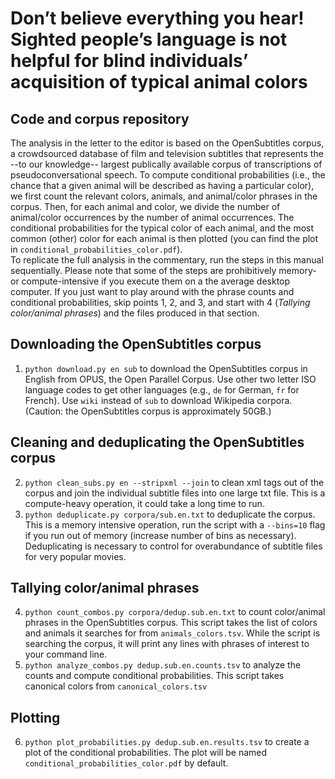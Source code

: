 # Don’t believe everything you hear! Sighted people’s language is not helpful for blind individuals’ acquisition of typical animal colors
## Code and corpus repository
The analysis in the letter to the editor is based on the OpenSubtitles corpus, a crowdsourced database of film and television subtitles that represents the --to our knowledge-- largest publically available corpus of transcriptions of pseudoconversational speech. To compute conditional probabilities (i.e., the chance that a given animal will be described as having a particular color), we first count the relevant colors, animals, and animal/color phrases in the corpus. Then, for each animal and color, we divide the number of animal/color occurrences by the number of animal occurrences. The conditional probabilities for the typical color of each animal, and the most common (other) color for each animal is then plotted (you can find the plot in `conditional_probabilities_color.pdf`).  
To replicate the full analysis in the commentary, run the steps in this manual sequentially. Please note that some of the steps are prohibitively memory- or compute-intensive if you execute them on a the average desktop computer. If you just want to play around with the phrase counts and conditional probabilities, skip points 1, 2, and 3, and start with 4 (_Tallying color/animal phrases_) and the files produced in that section.

## Downloading the OpenSubtitles corpus
1. `python download.py en sub` to download the OpenSubtitles corpus in English from OPUS, the Open Parallel Corpus.
Use other two letter ISO language codes to get other languages (e.g., `de` for German, `fr` for French). Use `wiki` instead of `sub` to download Wikipedia corpora. (Caution: the OpenSubtitles corpus is approximately 50GB.)

## Cleaning and deduplicating the OpenSubtitles corpus
2. `python clean_subs.py en --stripxml --join` to clean xml tags out of the corpus and join the individual subtitle files into one large txt file. This is a compute-heavy operation, it could take a long time to run.
3. `python deduplicate.py corpora/sub.en.txt` to deduplicate the corpus. This is a memory intensive operation, run the script with a `--bins=10` flag if you run out of memory (increase number of bins as necessary). Deduplicating is necessary to control for overabundance of subtitle files for very popular movies.

## Tallying color/animal phrases
4. `python count_combos.py corpora/dedup.sub.en.txt` to count color/animal phrases in the OpenSubtitles corpus. This script takes the list of colors and animals it searches for from `animals_colors.tsv`. While the script is searching the corpus, it will print any lines with phrases of interest to your command line.
5. `python analyze_combos.py dedup.sub.en.counts.tsv` to analyze the counts and compute conditional probabilities. This script takes canonical colors from `canonical_colors.tsv`

## Plotting
6. `python plot_probabilities.py dedup.sub.en.results.tsv` to create a plot of the conditional probabilities. The plot will be named `conditional_probabilities_color.pdf` by default.

